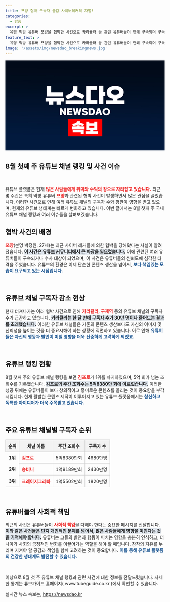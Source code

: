 ```yaml
---
title: 쯔양 협박 구독자 급감 사이버레커의 자멸!
categories:
  - 방송
excerpt: >
  유명 먹방 유튜버 쯔양을 협박한 사건으로 카라큘라 등 관련 유튜버들이 연쇄 구속되며 구독자가 급감하고 있다. 반면 쯔양은 구독자 수가 급증하며 화제를 모으고 있다. 사건의 전말과 여파가 궁금하다면 클릭해보세요!
feature_text: >
  유명 먹방 유튜버 쯔양을 협박한 사건으로 카라큘라 등 관련 유튜버들이 연쇄 구속되며 구독자가 급감하고 있다. 반면 쯔양은 구독자 수가 급증하며 화제를 모으고 있다. 사건의 전말과 여파가 궁금하다면 클릭해보세요!
image: '/assets/img/newsdao_breakingnews.jpg'
---
```


<p><img src="/assets/img/newsdao_breakingnews.jpg" alt="flaretime 속보" /></p>

<h2 data-ke-size="size26">8월 첫째 주 유튜브 채널 랭킹 및 사건 이슈</h2>

<p data-ke-size="size16">&nbsp;</p>

<p>유튜브 플랫폼은 현재 <b><span style="color: #ee2323;">많은 사람들에게 취미와 수익의 장으로 자리잡고 있습니다.</span></b> 최근 몇 주간은 특히 먹방 유튜버 <b><span style="color: #ee2323;">쯔양</span></b>과 관련된 협박 사건이 발생하면서 많은 관심을 끌었습니다. 이러한 사건으로 인해 여러 유튜브 채널의 구독자 수와 평판이 영향을 받고 있으며, 현재의 유튜브 생태계는 빠르게 변화하고 있습니다. 이번 글에서는 8월 첫째 주 국내 유튜브 채널 랭킹과 여러 이슈들을 살펴보겠습니다.</p>

<h2>협박 사건의 배경</h2>

<p><b><span style="color: #ee2323;">쯔양</span></b>(본명 박정원, 27세)는 최근 사이버 레커들에 의한 협박을 당해왔다는 사실이 알려졌습니다. <b><span style="background-color: #21538527;">이 사건은 유튜브 커뮤니티에서 큰 파장을 일으켰습니다.</span></b> 이에 관련된 여러 유튜버들이 구속되거나 수사 대상이 되었으며, 이 사건은 유튜버들의 신뢰도에 심각한 타격을 주었습니다. 유튜브의 환경은 이제 단순한 콘텐츠 생산을 넘어서, <b><span style="color: #1a5490;">보다 책임있는 모습이 요구되고 있는 시점입니다.</span></b></p>

<p data-ke-size="size16">&nbsp;</p>

<h2>유튜브 채널 구독자 감소 현상</h2>

<p>현재 터져나가는 여러 협박 사건으로 인해 <b><span style="color: #ee2323;">카라큘라, 구제역</span></b> 등의 유튜브 채널의 구독자 수가 급감하고 있습니다. <b><span style="background-color: #21538527;">카라큘라는 한 달 만에 구독자 수가 30만 명이나 줄어드는 결과를 초래했습니다.</span></b> 이러한 유튜브 채널들은 기존의 콘텐츠 생산보다도 자신의 이미지 및 신뢰성을 높이는 것을 더 중요시해야 하는 상황에 직면하고 있습니다. 이로 인해 <b><span style="color: #1a5490;">유튜버들은 자신의 행동과 발언이 미칠 영향을 더욱 신중하게 고려하게 되었죠.</span></b></p>

<p data-ke-size="size16">&nbsp;</p>

<h2>유튜브 랭킹 현황</h2>

<p>8월 첫째 주의 유튜브 채널 랭킹을 보면 <b><span style="color: #ee2323;">김프로</span></b>가 1위를 차지하였으며, 5억 회가 넘는 조회수를 기록했습니다. <b><span style="background-color: #21538527;">김프로의 주간 조회수는 5억8380만 회에 이르렀습니다.</span></b> 이러한 성공 뒤에는 유튜버들이 보다 창의적이고 흥미로운 콘텐츠를 올리는 것이 중요함을 부각시킵니다. 현재 활발한 콘텐츠 제작이 이루어지고 있는 유튜브 플랫폼에서는 <b><span style="color: #1a5490;">참신하고 독특한 아이디어가 더욱 주목받고 있습니다.</span></b></p>

<p data-ke-size="size16">&nbsp;</p>

<h2>주요 유튜브 채널별 구독자 순위</h2>

<table style="width: 100%; border-collapse: collapse;">
<tr>
<th style="border: 1px solid #ccc; padding: 8px; background-color: #f2f2f2;">순위</th>
<th style="border: 1px solid #ccc; padding: 8px; background-color: #f2f2f2;">채널 이름</th>
<th style="border: 1px solid #ccc; padding: 8px; background-color: #f2f2f2;">주간 조회수</th>
<th style="border: 1px solid #ccc; padding: 8px; background-color: #f2f2f2;">구독자 수</th>
</tr>
<tr>
<td style="text-align: center; height: 17px;"><b>1위</b></td>
<td style="border: 1px solid #ccc; padding: 8px;"><b><span style="color: #ee2323;">김프로</span></b></td>
<td style="border: 1px solid #ccc; padding: 8px;">5억8380만회</td>
<td style="border: 1px solid #ccc; padding: 8px;">4680만명</td>
</tr>
<tr>
<td style="text-align: center; height: 17px;"><b>2위</b></td>
<td style="border: 1px solid #ccc; padding: 8px;"><b><span style="color: #ee2323;">승비니</span></b></td>
<td style="border: 1px solid #ccc; padding: 8px;">1억9189만회</td>
<td style="border: 1px solid #ccc; padding: 8px;">2430만명</td>
</tr>
<tr>
<td style="text-align: center; height: 17px;"><b>3위</b></td>
<td style="border: 1px solid #ccc; padding: 8px;"><b><span style="color: #ee2323;">크레이지그레빠</span></b></td>
<td style="border: 1px solid #ccc; padding: 8px;">1억5502만회</td>
<td style="border: 1px solid #ccc; padding: 8px;">1820만명</td>
</tr>
</table>

<p data-ke-size="size16">&nbsp;</p>

<h2>유튜버들의 사회적 책임</h2>

<p>최근의 사건은 유튜버들이 <b><span style="color: #ee2323;">사회적 책임</span></b>을 다해야 한다는 중요한 메시지를 전달합니다. <b><span style="background-color: #21538527;">이와 같은 사건들은 단지 개인적인 문제를 넘어서, 많은 사람들에게 영향을 미친다는 것을 기억해야 합니다.</span></b> 유튜버는 그들의 발언과 행동이 미치는 영향을 충분히 인식하고, 더 나아가 사회의 긍정적인 변화를 이끌어가는 역할을 해야 할 때입니다. 창작의 자유를 누리며 지켜야 할 공감과 책임을 함께 고려하는 것이 중요합니다. <b><span style="color: #1a5490;">이를 통해 유튜브 플랫폼의 건강한 생태계도 발전할 수 있습니다.</span></b></p>

<p data-ke-size="size16">&nbsp;</p>

<p>이상으로 8월 첫 주 유튜브 채널 랭킹과 관련 사건에 대한 정보를 전달드렸습니다. 자세한 통계는 튜브가이드 홈페이지( www.tubeguide.co.kr )에서 확인할 수 있습니다.</p>
실시간 뉴스 속보는, <a href="https://newsdao.kr" rel="dofollow">https://newsdao.kr</a>


